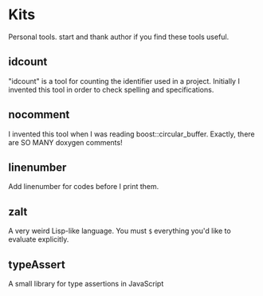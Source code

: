 # Kits
Personal tools. start and thank author if you find these tools useful.

## idcount
"idcount" is a tool for counting the identifier used in a project. Initially I invented this tool in order to check spelling and specifications.

## nocomment
I invented this tool when I was reading boost::circular_buffer. Exactly, there are SO MANY doxygen comments!

## linenumber
Add linenumber for codes before I print them.

## zalt
A very weird Lisp-like language. You must `$` everything you'd like to evaluate explicitly.

## typeAssert
A small library for type assertions in JavaScript
